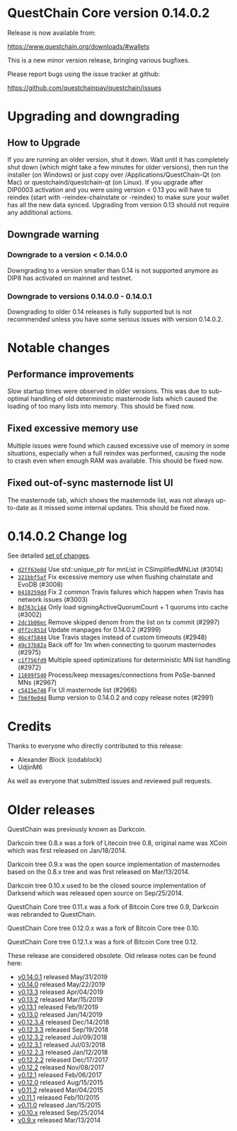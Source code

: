 QuestChain Core version 0.14.0.2
==========================

Release is now available from:

  <https://www.questchain.org/downloads/#wallets>

This is a new minor version release, bringing various bugfixes.

Please report bugs using the issue tracker at github:

  <https://github.com/questchainpay/questchain/issues>


Upgrading and downgrading
=========================

How to Upgrade
--------------

If you are running an older version, shut it down. Wait until it has completely
shut down (which might take a few minutes for older versions), then run the
installer (on Windows) or just copy over /Applications/QuestChain-Qt (on Mac) or
questchaind/questchain-qt (on Linux). If you upgrade after DIP0003 activation and you were
using version < 0.13 you will have to reindex (start with -reindex-chainstate
or -reindex) to make sure your wallet has all the new data synced. Upgrading from
version 0.13 should not require any additional actions.

Downgrade warning
-----------------

### Downgrade to a version < 0.14.0.0

Downgrading to a version smaller than 0.14 is not supported anymore as DIP8 has
activated on mainnet and testnet.

### Downgrade to versions 0.14.0.0 - 0.14.0.1

Downgrading to older 0.14 releases is fully supported but is not
recommended unless you have some serious issues with version 0.14.0.2.

Notable changes
===============

Performance improvements
------------------------
Slow startup times were observed in older versions. This was due to sub-optimal handling of old
deterministic masternode lists which caused the loading of too many lists into memory. This should be
fixed now.

Fixed excessive memory use
--------------------------
Multiple issues were found which caused excessive use of memory in some situations, especially when
a full reindex was performed, causing the node to crash even when enough RAM was available. This should
be fixed now.

Fixed out-of-sync masternode list UI
------------------------------------
The masternode tab, which shows the masternode list, was not always up-to-date as it missed some internal
updates. This should be fixed now.

0.14.0.2 Change log
===================

See detailed [set of changes](https://github.com/questchainpay/questchain/compare/v0.14.0.1...questchainpay:v0.14.0.2).

- [`d2ff63e8d`](https://github.com/questchainpay/questchain/commit/d2ff63e8d) Use std::unique_ptr for mnList in CSimplifiedMNList (#3014)
- [`321bbf5af`](https://github.com/questchainpay/questchain/commit/321bbf5af) Fix excessive memory use when flushing chainstate and EvoDB (#3008)
- [`0410259dd`](https://github.com/questchainpay/questchain/commit/0410259dd) Fix 2 common Travis failures which happen when Travis has network issues (#3003)
- [`8d763c144`](https://github.com/questchainpay/questchain/commit/8d763c144) Only load signingActiveQuorumCount + 1 quorums into cache (#3002)
- [`2dc1b06ec`](https://github.com/questchainpay/questchain/commit/2dc1b06ec) Remove skipped denom from the list on tx commit (#2997)
- [`dff2c851d`](https://github.com/questchainpay/questchain/commit/dff2c851d) Update manpages for 0.14.0.2 (#2999)
- [`46c4f5844`](https://github.com/questchainpay/questchain/commit/46c4f5844) Use Travis stages instead of custom timeouts (#2948)
- [`49c37b82a`](https://github.com/questchainpay/questchain/commit/49c37b82a) Back off for 1m when connecting to quorum masternodes (#2975)
- [`c1f756fd9`](https://github.com/questchainpay/questchain/commit/c1f756fd9) Multiple speed optimizations for deterministic MN list handling (#2972)
- [`11699f540`](https://github.com/questchainpay/questchain/commit/11699f540) Process/keep messages/connections from PoSe-banned MNs (#2967)
- [`c5415e746`](https://github.com/questchainpay/questchain/commit/c5415e746) Fix UI masternode list (#2966)
- [`fb6f0e04d`](https://github.com/questchainpay/questchain/commit/fb6f0e04d) Bump version to 0.14.0.2 and copy release notes (#2991)

Credits
=======

Thanks to everyone who directly contributed to this release:

- Alexander Block (codablock)
- UdjinM6

As well as everyone that submitted issues and reviewed pull requests.

Older releases
==============

QuestChain was previously known as Darkcoin.

Darkcoin tree 0.8.x was a fork of Litecoin tree 0.8, original name was XCoin
which was first released on Jan/18/2014.

Darkcoin tree 0.9.x was the open source implementation of masternodes based on
the 0.8.x tree and was first released on Mar/13/2014.

Darkcoin tree 0.10.x used to be the closed source implementation of Darksend
which was released open source on Sep/25/2014.

QuestChain Core tree 0.11.x was a fork of Bitcoin Core tree 0.9,
Darkcoin was rebranded to QuestChain.

QuestChain Core tree 0.12.0.x was a fork of Bitcoin Core tree 0.10.

QuestChain Core tree 0.12.1.x was a fork of Bitcoin Core tree 0.12.

These release are considered obsolete. Old release notes can be found here:

- [v0.14.0.1](https://github.com/questchainpay/questchain/blob/master/doc/release-notes/questchain/release-notes-0.14.0.1.md) released May/31/2019
- [v0.14.0](https://github.com/questchainpay/questchain/blob/master/doc/release-notes/questchain/release-notes-0.14.0.md) released May/22/2019
- [v0.13.3](https://github.com/questchainpay/questchain/blob/master/doc/release-notes/questchain/release-notes-0.13.3.md) released Apr/04/2019
- [v0.13.2](https://github.com/questchainpay/questchain/blob/master/doc/release-notes/questchain/release-notes-0.13.2.md) released Mar/15/2019
- [v0.13.1](https://github.com/questchainpay/questchain/blob/master/doc/release-notes/questchain/release-notes-0.13.1.md) released Feb/9/2019
- [v0.13.0](https://github.com/questchainpay/questchain/blob/master/doc/release-notes/questchain/release-notes-0.13.0.md) released Jan/14/2019
- [v0.12.3.4](https://github.com/questchainpay/questchain/blob/master/doc/release-notes/questchain/release-notes-0.12.3.4.md) released Dec/14/2018
- [v0.12.3.3](https://github.com/questchainpay/questchain/blob/master/doc/release-notes/questchain/release-notes-0.12.3.3.md) released Sep/19/2018
- [v0.12.3.2](https://github.com/questchainpay/questchain/blob/master/doc/release-notes/questchain/release-notes-0.12.3.2.md) released Jul/09/2018
- [v0.12.3.1](https://github.com/questchainpay/questchain/blob/master/doc/release-notes/questchain/release-notes-0.12.3.1.md) released Jul/03/2018
- [v0.12.2.3](https://github.com/questchainpay/questchain/blob/master/doc/release-notes/questchain/release-notes-0.12.2.3.md) released Jan/12/2018
- [v0.12.2.2](https://github.com/questchainpay/questchain/blob/master/doc/release-notes/questchain/release-notes-0.12.2.2.md) released Dec/17/2017
- [v0.12.2](https://github.com/questchainpay/questchain/blob/master/doc/release-notes/questchain/release-notes-0.12.2.md) released Nov/08/2017
- [v0.12.1](https://github.com/questchainpay/questchain/blob/master/doc/release-notes/questchain/release-notes-0.12.1.md) released Feb/06/2017
- [v0.12.0](https://github.com/questchainpay/questchain/blob/master/doc/release-notes/questchain/release-notes-0.12.0.md) released Aug/15/2015
- [v0.11.2](https://github.com/questchainpay/questchain/blob/master/doc/release-notes/questchain/release-notes-0.11.2.md) released Mar/04/2015
- [v0.11.1](https://github.com/questchainpay/questchain/blob/master/doc/release-notes/questchain/release-notes-0.11.1.md) released Feb/10/2015
- [v0.11.0](https://github.com/questchainpay/questchain/blob/master/doc/release-notes/questchain/release-notes-0.11.0.md) released Jan/15/2015
- [v0.10.x](https://github.com/questchainpay/questchain/blob/master/doc/release-notes/questchain/release-notes-0.10.0.md) released Sep/25/2014
- [v0.9.x](https://github.com/questchainpay/questchain/blob/master/doc/release-notes/questchain/release-notes-0.9.0.md) released Mar/13/2014

